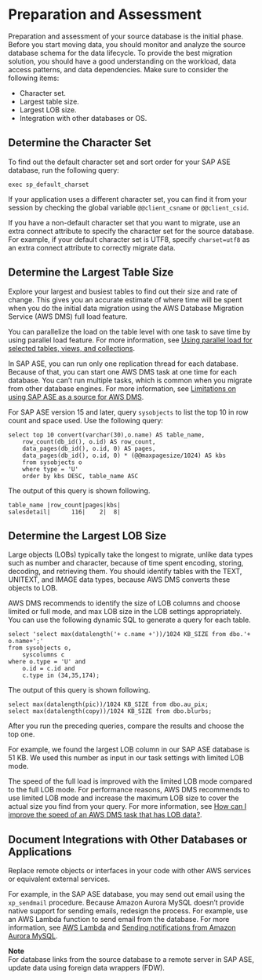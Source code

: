 # Preparation and Assessment<a name="chap-sap-ase-aurora-mysql.assessment"></a>

Preparation and assessment of your source database is the initial phase\. Before you start moving data, you should monitor and analyze the source database schema for the data lifecycle\. To provide the best migration solution, you should have a good understanding on the workload, data access patterns, and data dependencies\. Make sure to consider the following items:
+ Character set\.
+ Largest table size\.
+ Largest LOB size\.
+ Integration with other databases or OS\.

## Determine the Character Set<a name="chap-sap-ase-aurora-mysql.assessment.characterset"></a>

To find out the default character set and sort order for your SAP ASE database, run the following query:

```
exec sp_default_charset
```

If your application uses a different character set, you can find it from your session by checking the global variable `@@client_csname` or `@@client_csid`\.

If you have a non\-default character set that you want to migrate, use an extra connect attribute to specify the character set for the source database\. For example, if your default character set is UTF8, specify `charset=utf8` as an extra connect attribute to correctly migrate data\.

## Determine the Largest Table Size<a name="chap-sap-ase-aurora-mysql.assessment.tablesize"></a>

Explore your largest and busiest tables to find out their size and rate of change\. This gives you an accurate estimate of where time will be spent when you do the initial data migration using the AWS Database Migration Service \(AWS DMS\) full load feature\.

You can parallelize the load on the table level with one task to save time by using parallel load feature\. For more information, see [Using parallel load for selected tables, views, and collections](https://docs.aws.amazon.com/dms/latest/userguide/CHAP_Tasks.CustomizingTasks.TableMapping.SelectionTransformation.Tablesettings.html#CHAP_Tasks.CustomizingTasks.TableMapping.SelectionTransformation.Tablesettings.ParallelLoad)\.

In SAP ASE, you can run only one replication thread for each database\. Because of that, you can start one AWS DMS task at one time for each database\. You can’t run multiple tasks, which is common when you migrate from other database engines\. For more information, see [Limitations on using SAP ASE as a source for AWS DMS](https://docs.aws.amazon.com/dms/latest/userguide/CHAP_Source.SAP.html#CHAP_Source.SAP.Limitations)\.

For SAP ASE version 15 and later, query `sysobjects` to list the top 10 in row count and space used\. Use the following query:

```
select top 10 convert(varchar(30),o.name) AS table_name,
    row_count(db_id(), o.id) AS row_count,
    data_pages(db_id(), o.id, 0) AS pages,
    data_pages(db_id(), o.id, 0) * (@@maxpagesize/1024) AS kbs
    from sysobjects o
    where type = 'U'
    order by kbs DESC, table_name ASC
```

The output of this query is shown following\.

```
table_name |row_count|pages|kbs|
salesdetail|      116|    2|  8|
```

## Determine the Largest LOB Size<a name="chap-sap-ase-aurora-mysql.assessment.lobsize"></a>

Large objects \(LOBs\) typically take the longest to migrate, unlike data types such as number and character, because of time spent encoding, storing, decoding, and retrieving them\. You should identify tables with the TEXT, UNITEXT, and IMAGE data types, because AWS DMS converts these objects to LOB\.

 AWS DMS recommends to identify the size of LOB columns and choose limited or full mode, and max LOB size in the LOB settings appropriately\. You can use the following dynamic SQL to generate a query for each table\.

```
select 'select max(datalength('+ c.name +'))/1024 KB_SIZE from dbo.'+ o.name+';'
from sysobjects o,
    syscolumns c
where o.type = 'U' and
    o.id = c.id and
    c.type in (34,35,174);
```

The output of this query is shown following\.

```
select max(datalength(pic))/1024 KB_SIZE from dbo.au_pix;
select max(datalength(copy))/1024 KB_SIZE from dbo.blurbs;
```

After you run the preceding queries, compare the results and choose the top one\.

For example, we found the largest LOB column in our SAP ASE database is 51 KB\. We used this number as input in our task settings with limited LOB mode\.

The speed of the full load is improved with the limited LOB mode compared to the full LOB mode\. For performance reasons, AWS DMS recommends to use limited LOB mode and increase the maximum LOB size to cover the actual size you find from your query\. For more information, see [How can I improve the speed of an AWS DMS task that has LOB data?](https://aws.amazon.com/premiumsupport/knowledge-center/dms-improve-speed-lob-data/)\.

## Document Integrations with Other Databases or Applications<a name="chap-sap-ase-aurora-mysql.assessment.integrations"></a>

Replace remote objects or interfaces in your code with other AWS services or equivalent external services\.

For example, in the SAP ASE database, you may send out email using the `xp_sendmail` procedure\. Because Amazon Aurora MySQL doesn’t provide native support for sending emails, redesign the process\. For example, use an AWS Lambda function to send email from the database\. For more information, see [AWS Lambda](http://aws.amazon.com/lambda) and [Sending notifications from Amazon Aurora MySQL](https://docs.amazonaws.cn/en_us/AmazonRDS/latest/AuroraUserGuide/AuroraMySQL.Integrating.Lambda.html)\.

**Note**  
For database links from the source database to a remote server in SAP ASE, update data using foreign data wrappers \(FDW\)\.
